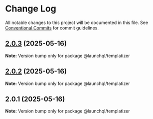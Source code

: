 # Change Log

All notable changes to this project will be documented in this file.
See [Conventional Commits](https://conventionalcommits.org) for commit guidelines.

## [2.0.3](https://github.com/launchql/launchql/compare/@launchql/templatizer@2.0.2...@launchql/templatizer@2.0.3) (2025-05-16)

**Note:** Version bump only for package @launchql/templatizer





## [2.0.2](https://github.com/launchql/launchql/compare/@launchql/templatizer@2.0.1...@launchql/templatizer@2.0.2) (2025-05-16)

**Note:** Version bump only for package @launchql/templatizer





## 2.0.1 (2025-05-16)

**Note:** Version bump only for package @launchql/templatizer
